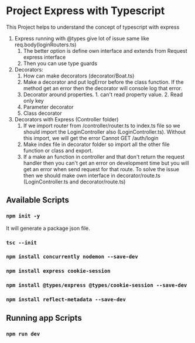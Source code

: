 # Project Express with Typescript

This Project helps to understand the concept of typescript with express

1. Express running with @types give lot of issue same like req.body(loginRouters.ts)
   1. The better option is define own interface and extends from Request express interface
   2. Then you can use type guards
2. Decorators:
   1. How can make decorators (decorator/Boat.ts)
   2. Make a decorator and put logError before the class function. If the method get an error then the decorator will console log that error.
   3. Decorator around properties. 1. can't read property value. 2. Read only key
   4. Parameter decorator
   5. Class decorator
3. Decorators with Express (Controller folder)
   1. If we import router from /controller/router.ts to index.ts file so we should import the LoginController also (LoginController.ts). Without this import, we will get the error Cannot GET /auth/login
   2. Make index file in decorator folder so import all the other file function or class and export.
   3. If a make an function in controller and that don't return the request handler then you can't get
      an error on development time but you will get an error when send request for that route.
      To solve the issue then we should make own interface in decorator/route.ts (LoginController.ts and decorator/route.ts)

## Available Scripts

### `npm init -y`

It will generate a package json file.

### `tsc --init `

### `npm install concurrently nodemon --save-dev`

### `npm install express cookie-session`

### `npm install @types/express @types/cookie-session --save-dev`

### `npm install reflect-metadata --save-dev`

## Running app Scripts

### `npm run dev`
